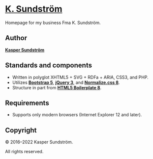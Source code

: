 # [K. Sundström](https://ksundstrom.fi/)

Homepage for my business Fma K. Sundström.


## Author

**[Kasper Sundström](https://twitter.com/KSundstrom)**


## Standards and components

* Written in polyglot XHTML5 + SVG + RDFa + ARIA, CSS3, and PHP.
* Utilizes **[Bootstrap 5](https://getbootstrap.com/)**, **[jQuery 3](https://jquery.com/)**, and **[Normalize.css 8](https://necolas.github.io/normalize.css/)**.
* Structure in part from **[HTML5 Boilerplate 8](https://html5boilerplate.com/)**.


## Requirements

* Supports only modern browsers (Internet Explorer 12 and later).


## Copyright

© 2016–2022 Kasper Sundström.

All rights reserved.

